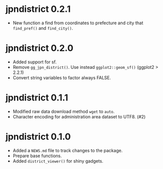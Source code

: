 # jpndistrict 0.2.1

- New function a find from coordinates to prefecture and city that `find_pref()` and `find_city()`.

# jpndistrict 0.2.0

- Added support for sf.
- Remove `gg_jpn_district()`. Use instead `ggplot2::geom_sf()` (ggplot2 > 2.2.1)
- Convert string variables to factor always FALSE.

# jpndistrict 0.1.1

- Modified raw data download method `wget` to `auto`.
- Character encoding for administration area dataset to UTF8. (#2)

# jpndistrict 0.1.0

* Added a `NEWS.md` file to track changes to the package.
* Prepare base functions.
* Added `district_viewer()` for shiny gadgets.
